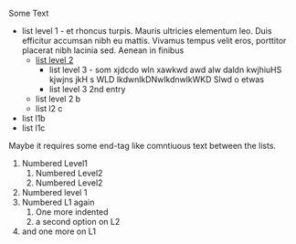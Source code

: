 Some Text

- list level 1 - et rhoncus turpis. Mauris ultricies elementum leo. Duis efficitur
  accumsan nibh eu mattis. Vivamus tempus velit eros, porttitor placerat nibh
  lacinia sed. Aenean in finibus
	* [list level 2](https://somehwere.com)
		+ list level 3 - som xjdcdo wln xawkwd awd alw daldn kwjhiuHS kjwjns jkH s WLD lkdwnlkDNwlkdnwlkWKD Slwd o
		etwas 
		+ list level 3 2nd entry 
	* list level 2 b
	* list l2 c
- list l1b
- list l1c

Maybe it requires some end-tag like comntiuous text between the lists.

1. Numbered Level1 
	1. Numbered Level2
	2. Numbered Level2
2. Numbered level 1 
3. Numbered L1 again
	1. One more indented
	2. a second option on L2
4. and one more on L1


